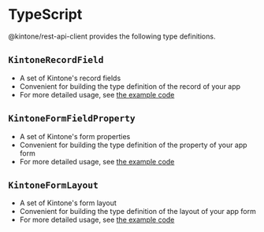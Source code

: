 <!-- TODO: link this page from README -->

# TypeScript

@kintone/rest-api-client provides the following type definitions.

## `KintoneRecordField`

- A set of Kintone's record fields
- Convenient for building the type definition of the record of your app
- For more detailed usage, see [the example code](../src/KintoneFields/exportTypes/__checks__/usecases/field.ts)

## `KintoneFormFieldProperty`

- A set of Kintone's form properties
- Convenient for building the type definition of the property of your app form
- For more detailed usage, see [the example code](../src/KintoneFields/exportTypes/__checks__/usecases/property.ts)

## `KintoneFormLayout`

- A set of Kintone's form layout
- Convenient for building the type definition of the layout of your app form
- For more detailed usage, see [the example code](../src/KintoneFields/exportTypes/__checks__/usecases/layout.ts)
